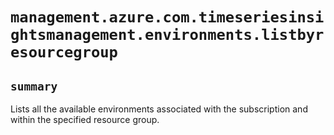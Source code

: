 # `management.azure.com.timeseriesinsightsmanagement.environments.listbyresourcegroup`

## `summary`
Lists all the available environments associated with the subscription and within the specified resource group.


